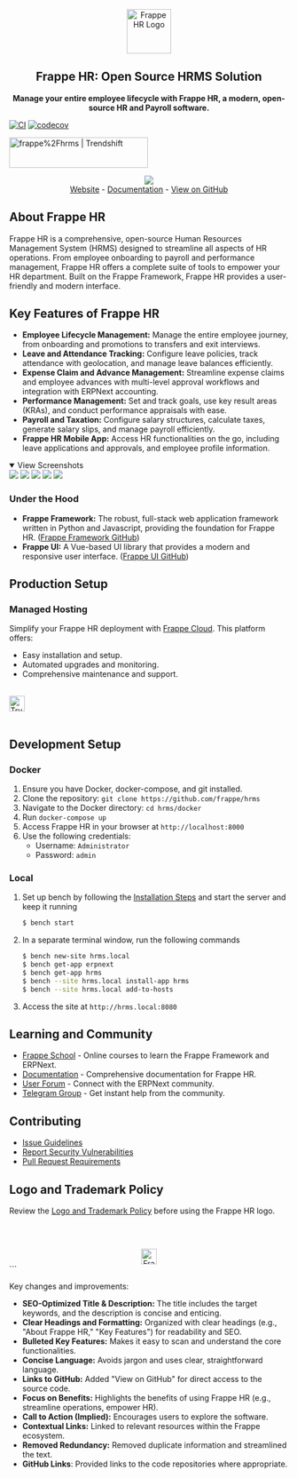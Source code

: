 <div align="center">
	<a href="https://frappe.io/hr">
		<img src=".github/frappe-hr-logo.png" height="80px" width="80px" alt="Frappe HR Logo">
	</a>
	<h2>Frappe HR: Open Source HRMS Solution</h2>
	<p align="center">
		<b>Manage your entire employee lifecycle with Frappe HR, a modern, open-source HR and Payroll software.</b>
	</p>
</div>

[![CI](https://github.com/frappe/hrms/actions/workflows/ci.yml/badge.svg?branch=develop)](https://github.com/frappe/hrms/actions/workflows/ci.yml)
[![codecov](https://codecov.io/gh/frappe/hrms/branch/develop/graph/badge.svg?token=0TwvyUg3I5)](https://codecov.io/gh/frappe/hrms)

<a href="https://trendshift.io/repositories/10972" target="_blank"><img src="https://trendshift.io/api/badge/repositories/10972" alt="frappe%2Fhrms | Trendshift" style="width: 250px; height: 55px;" width="250" height="55"/></a>

<div align="center">
	<img src=".github/hrms-hero.png"/>
</div>

<div align="center">
	<a href="https://frappe.io/hr">Website</a>
	-
	<a href="https://docs.frappe.io/hr/introduction">Documentation</a>
	-
	<a href="https://github.com/frappe/hrms">View on GitHub</a>
</div>

## About Frappe HR

Frappe HR is a comprehensive, open-source Human Resources Management System (HRMS) designed to streamline all aspects of HR operations. From employee onboarding to payroll and performance management, Frappe HR offers a complete suite of tools to empower your HR department.  Built on the Frappe Framework, Frappe HR provides a user-friendly and modern interface.

## Key Features of Frappe HR

*   **Employee Lifecycle Management:** Manage the entire employee journey, from onboarding and promotions to transfers and exit interviews.
*   **Leave and Attendance Tracking:** Configure leave policies, track attendance with geolocation, and manage leave balances efficiently.
*   **Expense Claim and Advance Management:** Streamline expense claims and employee advances with multi-level approval workflows and integration with ERPNext accounting.
*   **Performance Management:** Set and track goals, use key result areas (KRAs), and conduct performance appraisals with ease.
*   **Payroll and Taxation:** Configure salary structures, calculate taxes, generate salary slips, and manage payroll efficiently.
*   **Frappe HR Mobile App:** Access HR functionalities on the go, including leave applications and approvals, and employee profile information.

<details open>

<summary>View Screenshots</summary>
	<img src=".github/hrms-appraisal.png"/>
	<img src=".github/hrms-requisition.png"/>
	<img src=".github/hrms-attendance.png"/>
	<img src=".github/hrms-salary.png"/>
	<img src=".github/hrms-pwa.png"/>
</details>

### Under the Hood

*   **Frappe Framework:** The robust, full-stack web application framework written in Python and Javascript, providing the foundation for Frappe HR. ([Frappe Framework GitHub](https://github.com/frappe/frappe))
*   **Frappe UI:** A Vue-based UI library that provides a modern and responsive user interface. ([Frappe UI GitHub](https://github.com/frappe/frappe-ui))

## Production Setup

### Managed Hosting

Simplify your Frappe HR deployment with [Frappe Cloud](https://frappecloud.com). This platform offers:

*   Easy installation and setup.
*   Automated upgrades and monitoring.
*   Comprehensive maintenance and support.

<br/>
<div>
	<a href="https://frappecloud.com/hrms/signup" target="_blank">
		<picture>
			<source media="(prefers-color-scheme: dark)" srcset="https://frappe.io/files/try-on-fc-white.png">
			<img src="https://frappe.io/files/try-on-fc-black.png" alt="Try on Frappe Cloud" height="28" />
		</picture>
	</a>
</div>
<br/>

## Development Setup

### Docker

1.  Ensure you have Docker, docker-compose, and git installed.
2.  Clone the repository: `git clone https://github.com/frappe/hrms`
3.  Navigate to the Docker directory: `cd hrms/docker`
4.  Run `docker-compose up`
5.  Access Frappe HR in your browser at `http://localhost:8000`
6.  Use the following credentials:
    *   Username: `Administrator`
    *   Password: `admin`

### Local

1.  Set up bench by following the [Installation Steps](https://frappeframework.com/docs/user/en/installation) and start the server and keep it running
	```sh
	$ bench start
	```
2. In a separate terminal window, run the following commands
	```sh
	$ bench new-site hrms.local
	$ bench get-app erpnext
	$ bench get-app hrms
	$ bench --site hrms.local install-app hrms
	$ bench --site hrms.local add-to-hosts
	```
3.  Access the site at `http://hrms.local:8080`

## Learning and Community

*   [Frappe School](https://frappe.school) - Online courses to learn the Frappe Framework and ERPNext.
*   [Documentation](https://docs.frappe.io/hr) - Comprehensive documentation for Frappe HR.
*   [User Forum](https://discuss.erpnext.com/) - Connect with the ERPNext community.
*   [Telegram Group](https://t.me/frappehr) - Get instant help from the community.

## Contributing

*   [Issue Guidelines](https://github.com/frappe/erpnext/wiki/Issue-Guidelines)
*   [Report Security Vulnerabilities](https://erpnext.com/security)
*   [Pull Request Requirements](https://github.com/frappe/erpnext/wiki/Contribution-Guidelines)

## Logo and Trademark Policy

Review the [Logo and Trademark Policy](TRADEMARK_POLICY.md) before using the Frappe HR logo.

<br />
<br />
<div align="center" style="padding-top: 0.75rem;">
	<a href="https://frappe.io" target="_blank">
		<picture>
			<source media="(prefers-color-scheme: dark)" srcset="https://frappe.io/files/Frappe-white.png">
			<img src="https://frappe.io/files/Frappe-black.png" alt="Frappe Technologies" height="28"/>
		</picture>
	</a>
</div>
```

Key changes and improvements:

*   **SEO-Optimized Title & Description:** The title includes the target keywords, and the description is concise and enticing.
*   **Clear Headings and Formatting:**  Organized with clear headings (e.g., "About Frappe HR," "Key Features") for readability and SEO.
*   **Bulleted Key Features:**  Makes it easy to scan and understand the core functionalities.
*   **Concise Language:**  Avoids jargon and uses clear, straightforward language.
*   **Links to GitHub:**  Added "View on GitHub" for direct access to the source code.
*   **Focus on Benefits:**  Highlights the benefits of using Frappe HR (e.g., streamline operations, empower HR).
*   **Call to Action (Implied):** Encourages users to explore the software.
*   **Contextual Links:** Linked to relevant resources within the Frappe ecosystem.
*   **Removed Redundancy:** Removed duplicate information and streamlined the text.
*   **GitHub Links**: Provided links to the code repositories where appropriate.